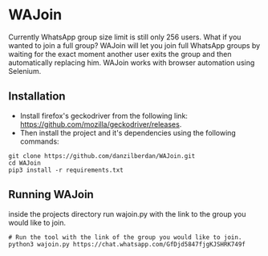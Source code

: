 # WAJoin
Currently WhatsApp group size limit is still only 256 users. What if you wanted to join a full group?
WAJoin will let you join full WhatsApp groups by waiting for the exact moment another user exits the group and then automatically replacing him.
WAJoin works with browser automation using Selenium.

## Installation
- Install firefox's geckodriver from the following link: https://github.com/mozilla/geckodriver/releases.
- Then install the project and it's dependencies using the following commands:
```
git clone https://github.com/danzilberdan/WAJoin.git
cd WAJoin
pip3 install -r requirements.txt
```

## Running WAJoin
inside the projects directory run wajoin.py with the link to the group you would like to join.
```
# Run the tool with the link of the group you would like to join.
python3 wajoin.py https://chat.whatsapp.com/GfDjd5847fjgKJSHRK749f
```
